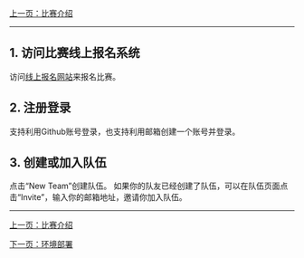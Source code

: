 [上一页：比赛介绍](overview.md)

---

## 1. 访问比赛线上报名系统
访问[线上报名网站](http://161.189.217.21:3000/)来报名比赛。

## 2. 注册登录
支持利用Github账号登录，也支持利用邮箱创建一个账号并登录。

## 3. 创建或加入队伍
点击“New Team”创建队伍。
如果你的队友已经创建了队伍，可以在队伍页面点击“Invite”，输入你的邮箱地址，邀请你加入队伍。

---
[上一页：比赛介绍](overview.md)

[下一页：环境部署](install.md)